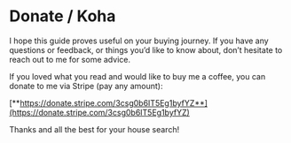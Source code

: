 # Donate / Koha

I hope this guide proves useful on your buying journey. If you have any questions or feedback, or things you’d like to know about, don’t hesitate to reach out to me for some advice.

If you loved what you read and would like to buy me a coffee, you can donate to me via Stripe (pay any amount):&#x20;

[**https://donate.stripe.com/3csg0b6IT5Eg1byfYZ**](https://donate.stripe.com/3csg0b6IT5Eg1byfYZ)

Thanks and all the best for your house search!
